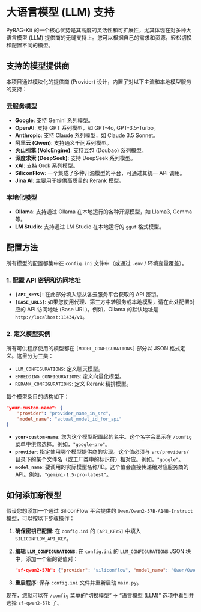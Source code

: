 # 大语言模型 (LLM) 支持

PyRAG-Kit 的一个核心优势是其高度的灵活性和可扩展性，尤其体现在对多种大语言模型 (LLM) 提供商的无缝支持上。您可以根据自己的需求和资源，轻松切换和配置不同的模型。

## 支持的模型提供商

本项目通过模块化的提供商 (Provider) 设计，内置了对以下主流和本地模型服务的支持：

### 云服务模型

*   **Google**: 支持 Gemini 系列模型。
*   **OpenAI**: 支持 GPT 系列模型，如 GPT-4o, GPT-3.5-Turbo。
*   **Anthropic**: 支持 Claude 系列模型，如 Claude 3.5 Sonnet。
*   **阿里云 (Qwen)**: 支持通义千问系列模型。
*   **火山引擎 (VolcEngine)**: 支持豆包 (Doubao) 系列模型。
*   **深度求索 (DeepSeek)**: 支持 DeepSeek 系列模型。
*   **xAI**: 支持 Grok 系列模型。
*   **SiliconFlow**: 一个集成了多种开源模型的平台，可通过其统一 API 调用。
*   **Jina AI**: 主要用于提供高质量的 Rerank 模型。

### 本地化模型

*   **Ollama**: 支持通过 Ollama 在本地运行的各种开源模型，如 Llama3, Gemma 等。
*   **LM Studio**: 支持通过 LM Studio 在本地运行的 `gguf` 格式模型。

## 配置方法

所有模型的配置都集中在 `config.ini` 文件中（或通过 `.env` / 环境变量覆盖）。

### 1. 配置 API 密钥和访问地址

*   **`[API_KEYS]`**: 在此部分填入您从各云服务平台获取的 API 密钥。
*   **`[BASE_URLS]`**: 如果您使用代理、第三方中转服务或本地模型，请在此处配置对应的 API 访问地址 (Base URL)。例如，Ollama 的默认地址是 `http://localhost:11434/v1`。

### 2. 定义模型实例

所有可供程序使用的模型都在 `[MODEL_CONFIGURATIONS]` 部分以 JSON 格式定义。这里分为三类：

*   `LLM_CONFIGURATIONS`: 定义聊天模型。
*   `EMBEDDING_CONFIGURATIONS`: 定义向量化模型。
*   `RERANK_CONFIGURATIONS`: 定义 Rerank 精排模型。

每个模型条目的结构如下：

```json
"your-custom-name": {
    "provider": "provider_name_in_src",
    "model_name": "actual_model_id_for_api"
}
```

*   **`your-custom-name`**: 您为这个模型配置起的名字。这个名字会显示在 `/config` 菜单中供您选择。例如，`"google-pro"`。
*   **`provider`**: 指定使用哪个模型提供商的实现。这个值必须与 `src/providers/` 目录下的某个文件名（或工厂类中的标识符）相对应。例如，`"google"`。
*   **`model_name`**: 要调用的实际模型名称/ID。这个值会直接传递给对应服务商的 API。例如，`"gemini-1.5-pro-latest"`。

## 如何添加新模型

假设您想添加一个通过 SiliconFlow 平台提供的 `Qwen/Qwen2-57B-A14B-Instruct` 模型，可以按以下步骤操作：

1.  **确保密钥已配置**: 在 `config.ini` 的 `[API_KEYS]` 中填入 `SILICONFLOW_API_KEY`。
2.  **编辑 `LLM_CONFIGURATIONS`**: 在 `config.ini` 的 `LLM_CONFIGURATIONS` JSON 块中，添加一个新的键值对：

    ```json
    "sf-qwen2-57b": {"provider": "siliconflow", "model_name": "Qwen/Qwen2-57B-A14B-Instruct"},
    ```

3.  **重启程序**: 保存 `config.ini` 文件并重新启动 `main.py`。

现在，您就可以在 `/config` 菜单的“切换模型” -> “语言模型 (LLM)” 选项中看到并选择 `sf-qwen2-57b` 了。
